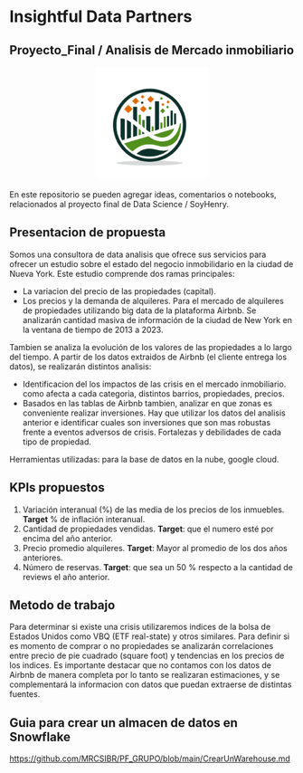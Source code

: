 #  Insightful Data Partners
## Proyecto_Final / Analisis de Mercado inmobiliario


<p align="center">
  <img src="Logo.png" alt="Logo" width="200">
</p>
En este repositorio se pueden agregar ideas, comentarios o notebooks, relacionados
al proyecto final de Data Science / SoyHenry.


## Presentacion de propuesta

Somos una consultora de data analisis que ofrece sus servicios para ofrecer un estudio sobre el estado del negocio inmobilidario en la ciudad de Nueva York. Este estudio comprende dos ramas principales:
* La variacion del precio de las propiedades (capital).
* Los precios y la demanda de alquileres.
Para el mercado de alquileres de propiedades utilizando big data de la plataforma Airbnb. Se analizarán cantidad masiva de información de la ciudad de New York en la ventana de tiempo de 2013 a 2023.

Tambien se analiza la evolución de los valores de las propiedades a lo largo del tiempo.
A partir de los datos extraidos de Airbnb (el cliente entrega los datos), se realizarán distintos analisis:
* Identificacion del los impactos de las crisis en el mercado inmobiliario. como afecta a cada categoria, distintos barrios, propiedades, precios.
* Basados en las tablas de Airbnb tambien, analizar en que zonas es conveniente realizar inversiones. Hay que utilizar los datos del analisis anterior e identificar cuales son inversiones que son mas robustas frente a eventos adversos de crisis. Fortalezas y debilidades de cada tipo de propiedad.

Herramientas utilizadas: para la base de datos en la nube, google cloud.

## KPIs propuestos

1. Variación interanual (%) de las media de los precios de los inmuebles. **Target** % de inflación interanual.
2. Cantidad de propiedades vendidas. **Target**: que el numero esté por encima del año anterior.
3. Precio promedio alquileres. **Target**: Mayor al promedio de los dos años anteriores.
4. Número de reservas. **Target**: que sea un 50 % respecto a la cantidad de reviews el año anterior.

## Metodo de trabajo

Para determinar si existe una crisis utilizaremos indices de la bolsa de Estados Unidos como VBQ (ETF real-state) y otros similares.
Para definir si es momento de comprar o no propiedades se analizarán correlaciones entre precio de pie cuadrado (square foot) y tendencias en los precios de los indices. Es importante destacar que no contamos con los datos de Airbnb de manera completa por lo tanto se realizaran estimaciones, y se complementará la informacion con datos que puedan extraerse de distintas fuentes. 


## Guia para crear un almacen de datos en Snowflake

https://github.com/MRCSIBR/PF_GRUPO/blob/main/CrearUnWarehouse.md

